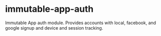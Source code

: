 # immutable-app-auth

Immutable App auth module. Provides accounts with local, facebook, and google
signup and device and session tracking.